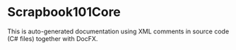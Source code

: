 # Scrapbook101Core

This is auto-generated documentation using XML comments in source code (C# files)
together with DocFX.